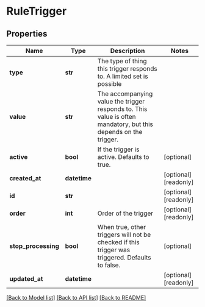 # RuleTrigger


## Properties
Name | Type | Description | Notes
------------ | ------------- | ------------- | -------------
**type** | **str** | The type of thing this trigger responds to. A limited set is possible | 
**value** | **str** | The accompanying value the trigger responds to. This value is often mandatory, but this depends on the trigger. | 
**active** | **bool** | If the trigger is active. Defaults to true. | [optional] 
**created_at** | **datetime** |  | [optional] [readonly] 
**id** | **str** |  | [optional] [readonly] 
**order** | **int** | Order of the trigger | [optional] [readonly] 
**stop_processing** | **bool** | When true, other triggers will not be checked if this trigger was triggered. Defaults to false. | [optional] 
**updated_at** | **datetime** |  | [optional] [readonly] 

[[Back to Model list]](../README.md#documentation-for-models) [[Back to API list]](../README.md#documentation-for-api-endpoints) [[Back to README]](../README.md)


